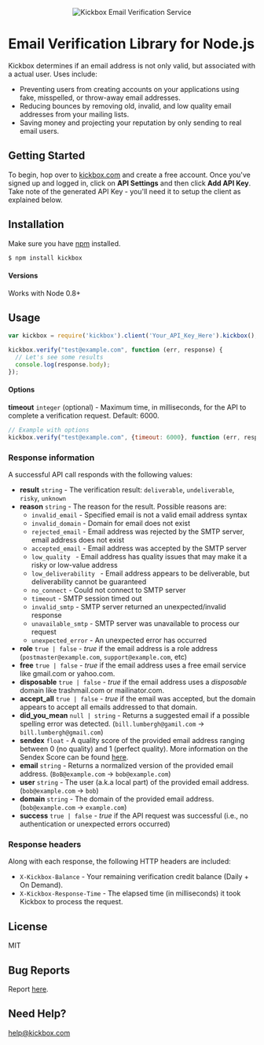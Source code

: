 <p align="center">
  <img src="https://static.kickbox.io/kickbox_github.png" alt="Kickbox Email Verification Service">
  <br>
</p>

# Email Verification Library for Node.js

Kickbox determines if an email address is not only valid, but associated with a actual user. Uses include:

* Preventing users from creating accounts on your applications using fake, misspelled, or throw-away email addresses.
* Reducing bounces by removing old, invalid, and low quality email addresses from your mailing lists.
* Saving money and projecting your reputation by only sending to real email users.

## Getting Started

To begin, hop over to [kickbox.com](http://kickbox.com) and create a free account. Once you've signed up and logged in, click on **API Settings** and then click **Add API Key**. Take note of the generated API Key - you'll need it to setup the client as explained below.

## Installation

Make sure you have [npm](https://npmjs.org) installed.

```bash
$ npm install kickbox
```

#### Versions

Works with Node 0.8+

## Usage

```js
var kickbox = require('kickbox').client('Your_API_Key_Here').kickbox();

kickbox.verify("test@example.com", function (err, response) {
  // Let's see some results
  console.log(response.body);
});
```

#### Options

**timeout** `integer` (optional) - Maximum time, in milliseconds, for the API to complete a verification request. Default: 6000.

```js
// Example with options
kickbox.verify("test@example.com", {timeout: 6000}, function (err, response) {/*...*/});
```

### Response information

A successful API call responds with the following values:

* **result** `string` - The verification result: `deliverable`, `undeliverable`, `risky`, `unknown`
* **reason** `string` - The reason for the result. Possible reasons are:
    * `invalid_email` - Specified email is not a valid email address syntax
    * `invalid_domain` - Domain for email does not exist
    * `rejected_email` - Email address was rejected by the SMTP server, email address does not exist
    * `accepted_email` - Email address was accepted by the SMTP server
    * `low_quality ` - Email address has quality issues that may make it a risky or low-value address
    * `low_deliverability ` - Email address appears to be deliverable, but deliverability cannot be guaranteed
    * `no_connect` - Could not connect to SMTP server
    * `timeout` - SMTP session timed out
    * `invalid_smtp` - SMTP server returned an unexpected/invalid response
    * `unavailable_smtp` - SMTP server was unavailable to process our request
    * `unexpected_error` - An unexpected error has occurred
* **role** `true | false` - *true* if the email address is a role address (`postmaster@example.com`, `support@example.com`, etc)
* **free** `true | false` - *true* if the email address uses a free email service like gmail.com or yahoo.com.
* **disposable** `true | false` - *true* if the email address uses a *disposable* domain like trashmail.com or mailinator.com.
* **accept_all** `true | false` - *true* if the email was accepted, but the domain appears to accept all emails addressed to that domain.
* **did_you_mean** `null | string` - Returns a suggested email if a possible spelling error was detected. (`bill.lumbergh@gamil.com` -> `bill.lumbergh@gmail.com`)
* **sendex** `float` - A quality score of the provided email address ranging between 0 (no quality) and 1 (perfect quality). More information on the Sendex Score can be found [here](http://docs.kickbox.com/v2.0/docs/the-sendex).
* **email** `string` - Returns a normalized version of the provided email address. (`BoB@example.com` -> `bob@example.com`)
* **user** `string` - The user (a.k.a local part) of the provided email address. (`bob@example.com` -> `bob`)
* **domain** `string` - The domain of the provided email address. (`bob@example.com` -> `example.com`)
* **success** `true | false` - *true* if the API request was successful (i.e., no authentication or unexpected errors occurred)

### Response headers

Along with each response, the following HTTP headers are included:

* `X-Kickbox-Balance` - Your remaining verification credit balance (Daily + On Demand).
* `X-Kickbox-Response-Time` - The elapsed time (in milliseconds) it took Kickbox to process the request.

## License
MIT

## Bug Reports
Report [here](https://github.com/kickboxio/kickbox-node/issues).

## Need Help?
help@kickbox.com
